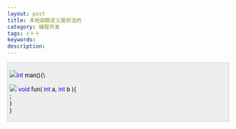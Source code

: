 ```yaml
---
layout: post
title: 本地函数定义是非法的
category: 编程开发
tags: c＋＋
keywords: 
description: 
---
```


<div
style="border-bottom:#cccccc 1px solid;border-left:#cccccc 1px solid;padding-bottom:4px;background-color:#eeeeee;padding-left:4px;width:98%;padding-right:5px;font-size:13px;word-break:break-all;border-top:#cccccc 1px solid;border-right:#cccccc 1px solid;padding-top:4px;">

![](http://www.cppblog.com/Images/OutliningIndicators/ContractedBlock.gif)<span
style="color:#0000ff;">int</span><span
style="color:#000000;"> man()</span><span
id="Codehighlighter1_9_46_Closed_Text"
style="border-bottom:#808080 1px solid;border-left:#808080 1px solid;background-color:#ffffff;display:none;border-top:#808080 1px solid;border-right:#808080 1px solid;">![](http://www.cppblog.com/Images/dot.gif)</span><span
id="Codehighlighter1_9_46_Open_Text"><span style="color:#000000;">{\

![](http://www.cppblog.com/Images/OutliningIndicators/ContractedSubBlock.gif)    </span><span
style="color:#0000ff;">void</span><span
style="color:#000000;"> fun( </span><span
style="color:#0000ff;">int</span><span
style="color:#000000;"> a, </span><span
style="color:#0000ff;">int</span><span
style="color:#000000;"> b  )</span><span
id="Codehighlighter1_37_44_Closed_Text"
style="border-bottom:#808080 1px solid;border-left:#808080 1px solid;background-color:#ffffff;display:none;border-top:#808080 1px solid;border-right:#808080 1px solid;">![](http://www.cppblog.com/Images/dot.gif)</span><span
id="Codehighlighter1_37_44_Open_Text"><span style="color:#000000;">{\
         ;\
     }</span></span><span style="color:#000000;">\
 }</span></span>

</div>






